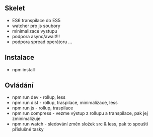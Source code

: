 Skelet
------
- ES6 transpilace do ES5
- watcher pro js soubory
- minimalizace vystupu
- podpora async/await!!!
- podpora spread operátoru ...

Instalace
---------
- npm install

Ovládání
--------
- npm run dev - rollup, less
- npm run dist - rollup, traspilace, minimalizace, less
- npm run js - rollup, traspilace
- npm run compress - vezme výstup z rollupu a transpilace, pak jej zminimalizuje
- npm run watch - sledování změn složek src & less, pak to spouští příslušné tasky
